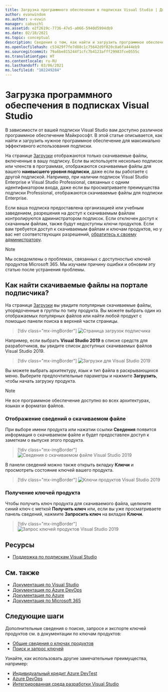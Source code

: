 ```yaml
---
title: Загрузка программного обеспечения в подписках Visual Studio | Документация Майкрософт
author: evanwindom
ms.author: v-evwin
manager: cabuschl
ms.assetid: e2f2619c-7736-47e5-a066-5940d5994db9
ms.date: 02/18/2021
ms.topic: conceptual
description: Сведения о том, как найти и загрузить программное обеспечение Майкрософт в подписках Visual Studio
ms.openlocfilehash: c53429f7fe7d88c1c75642d9f820c8a6fa444eb9
ms.sourcegitcommit: 79a6be815244f1cfc7b4123afff29983fce0555c
ms.translationtype: HT
ms.contentlocale: ru-RU
ms.lasthandoff: 03/06/2021
ms.locfileid: "102249284"
---
```

# <a name="downloading-software-titles-in-visual-studio-subscriptions"></a>Загрузка программного обеспечения в подписках Visual Studio
В зависимости от вашей подписки Visual Studio вам доступно различное программное обеспечение Майкрософт.  В этой статье описывается, как найти и загрузить нужное программное обеспечение для максимально эффективного использования подписки. 

На странице [Загрузки](https://my.visualstudio.com/downloads/featured) отображаются только скачиваемые файлы, включенные в вашу подписку.  Если вы используете несколько подписок или членств в программах, отображаются скачиваемые файлы для вашего **наивысшего уровня подписки**, даже если вы работаете с другой подпиской.  Например, при наличии подписок Visual Studio Enterprise и Visual Studio Professional, связанных с одним идентификатором входа, даже если вы просматриваете преимущества подписки Professional, отображаются скачиваемые файлы для подписки Enterprise.  

Если ваша подписка предоставлена организацией или учебным заведением, разрешения на доступ к скачиваемым файлам контролируются администратором подписок. Если отключен доступ к скачанным файлам, также будут недоступны ключи продуктов. Если вам требуется доступ к скачиваемым файлам и ключам продуктов, но у вас нет соответствующих разрешений, [обратитесь к своему администратору](contact-my-admin.md).

> [!NOTE]
> Мы осведомлены о проблемах, связанных с доступностью ключей продуктов Microsoft 365.  Мы изучаем причину ошибки и обновим эту статью после устранения проблемы. 

## <a name="how-do-i-find-downloads-in-the-subscriber-portal"></a>Как найти скачиваемые файлы на портале подписчика?
На странице [Загрузки](https://my.visualstudio.com/downloads/featured?wt.mc_id=o~msft~docs) вы увидите популярные скачиваемые файлы, упорядоченные в группы по типу продукта.  Вы можете выбрать один из отображаемых популярных файлов или найти любой продукт с помощью панели поиска в верхней части страницы.
> [!div class="mx-imgBorder"]
> ![Страница загрузок подписчика](_img/subscriber-downloads/subscriber-downloads-resized.png "Самые популярные скачиваемые компоненты отображаются при выборе колонки Загрузки.")

Например, если выбрать **Visual Studio 2019** в списке средств для разработчиков, вы увидите список доступных скачиваемых файлов Visual Studio 2019.
> [!div class="mx-imgBorder"]
> ![Загрузки для Visual Studio 2019](_img/subscriber-downloads/vs2019-product-list.png "При выборе продукта отображается список доступных версий.")

Вы можете выбрать архитектуру, язык и тип файла в раскрывающихся меню. Выберите предпочтительные параметры и нажмите **Загрузить**, чтобы начать загрузку продукта.

> [!NOTE]
> Не все программное обеспечение доступно во всех архитектурах, языках и форматах файлов.  

### <a name="displaying-download-details"></a>Отображение сведений о скачиваемом файле
При выборе имени продукта или нажатии ссылки **Сведения** появится информация о скачиваемом файле и будет предоставлен доступ к заметкам о выпуске этого продукта.
> [!div class="mx-imgBorder"]
> ![Сведения о скачиваемом файле Visual Studio 2019](_img/subscriber-downloads/vs2019-info.png "На вкладке Сведения отображаются сведения о скачивании и предоставляется доступ к заметкам о выпуске.")

В панели сведений можно также открыть вкладку **Ключи** и просмотреть состояние ключей вашего продукта.
> [!div class="mx-imgBorder"]
> ![Ключи продуктов Visual Studio 2019](_img/subscriber-downloads/vs2019-keys.png "На вкладке Ключи показано количество оставшихся ключей и предоставляется возможность запрашивать доступные ключи.")

### <a name="obtaining-product-keys"></a>Получение ключей продукта
Чтобы получить ключ продукта для скачиваемого файла, щелкните синий ключ с меткой **Получить ключ** или, если вы уже просматриваете панель сведений, нажмите **Запросить ключ** на вкладке **Ключи**.
> [!div class="mx-imgBorder"]
> ![Запрос ключей продуктов Visual Studio 2019](_img/subscriber-downloads/vs2019-claim-keys.png "Нажмите Запросить ключи, чтобы запросить остальные ключи.")

## <a name="resources"></a>Ресурсы
- [Поддержка по подпискам Visual Studio](https://my.visualstudio.com/gethelp)

## <a name="see-also"></a>См. также
- [Документация по Visual Studio](/visualstudio/)
- [Документация по Azure DevOps](/azure/devops/)
- [Документация по Azure](/azure/)
- [Документация по Microsoft 365](/microsoft-365/)

## <a name="next-steps"></a>Следующие шаги
Дополнительные сведения о поиске, запросе и экспорте ключей продуктов см. в документации по ключам продуктов:
- [Общие сведения о ключах продуктов](product-keys.md)
- [Поиск и запрос ключей](find-keys.md)

Узнайте, как использовать другие замечательные преимущества, например:
- [Индивидуальный кредит Azure DevTest](vs-azure.md)
- [Azure DevOps](vs-azure-devops.md)
- [Интегрированная среда разработки Visual Studio](vs-ide-benefit.md)
